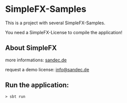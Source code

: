 # SimpleFX-Samples

This is a project with several SimpleFX-Samples.

You need a SimpleFX-License to compile the application!

## About SimpleFX
more informations: [sandec.de](sandec.de)

request a demo license: info@sandec.de

## Run the application:
``` > sbt run ```
